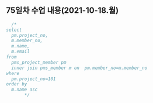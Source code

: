 ## 75일차 수업 내용(2021-10-18.월)

``` sql
  /*
select 
  pm.project_no,
  m.member_no,
  m.name,
  m.email
from
  pms_project_member pm
  inner join pms_member m on  pm.member_no=m.member_no
where
  pm.project_no=101
order by
  m.name asc
       */
```


